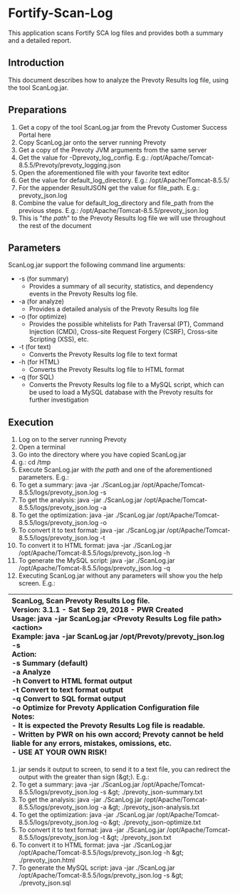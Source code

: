 # Fortify-Scan-Log
This application scans Fortify SCA log files and provides both a summary and a detailed report.

## Introduction
This document describes how to analyze the Prevoty Results log file, using the tool ScanLog.jar.

## Preparations
1. Get a copy of the tool ScanLog.jar from the Prevoty Customer Success Portal here
2. Copy ScanLog.jar onto the server running Prevoty
3. Get a copy of the Prevoty JVM arguments from the same server
4. Get the value for -Dprevoty\_log\_config. E.g.:
/opt/Apache/Tomcat-8.5.5/Prevoty/prevoty\_logging.json
5. Open the aforementioned file with your favorite text editor
6. Get the value for default\_log\_directory. E.g.:
/opt/Apache/Tomcat-8.5.5/
7. For the appender ResultJSON get the value for file\_path. E.g.:
prevoty\_json.log
8. Combine the value for default\_log\_directory and file\_path from the previous steps. E.g.:
/opt/Apache/Tomcat-8.5.5/prevoty\_json.log
9. This is &quot;_the path_&quot; to the Prevoty Results log file we will use throughout the rest of the document

## Parameters
ScanLog.jar support the following command line arguments:

- -s (for summary)
  - Provides a summary of all security, statistics, and dependency events in the Prevoty Results log file.
- -a (for analyze)
  - Provides a detailed analysis of the Prevoty Results log file
- -o (for optimize)
  - Provides the possible whitelists for Path Traversal (PT), Command Injection (CMDi), Cross-site Request Forgery (CSRF), Cross-site Scripting (XSS), etc.
- -t (for text)
  - Converts the Prevoty Results log file to text format
- -h (for HTML)
  - Converts the Prevoty Results log file to HTML format
- -q (for SQL)
  - Converts the Prevoty Results log file to a MySQL script, which can be used to load a MySQL database with the Prevoty results for further investigation

## Execution
1. Log on to the server running Prevoty
2. Open a terminal
3. Go into the directory where you have copied ScanLog.jar
  1. g.:
cd /tmp
4. Execute ScanLog.jar with _the path_ and one of the aforementioned parameters. E.g.:
  1. To get a summary:
java -jar ./ScanLog.jar /opt/Apache/Tomcat-8.5.5/logs/prevoty\_json.log -s
  2. To get the analysis:
java -jar ./ScanLog.jar /opt/Apache/Tomcat-8.5.5/logs/prevoty\_json.log -a
  3. To get the optimization:
java -jar ./ScanLog.jar /opt/Apache/Tomcat-8.5.5/logs/prevoty\_json.log -o
  4. To convert it to text format:
java -jar ./ScanLog.jar /opt/Apache/Tomcat-8.5.5/logs/prevoty\_json.log -t
  5. To convert it to HTML format:
java -jar ./ScanLog.jar /opt/Apache/Tomcat-8.5.5/logs/prevoty\_json.log -h
  6. To generate the MySQL script:
java -jar ./ScanLog.jar /opt/Apache/Tomcat-8.5.5/logs/prevoty\_json.log -q
5. Executing ScanLog.jar without any parameters will show you the help screen. E.g.:

|ScanLog, Scan Prevoty Results Log file.<br />Version: 3.1.1 - Sat Sep 29, 2018 - PWR Created<br />Usage: java -jar ScanLog.jar &lt;Prevoty Results Log file path&gt; &lt;action&gt;<br />Example: java -jar ScanLog.jar /opt/Prevoty/prevoty\_json.log -s<br />Action:<br />-s Summary (default)<br />-a Analyze<br />-h Convert to HTML format output<br />-t Convert to text format output<br />-q Convert to SQL format output<br />-o Optimize for Prevoty Application Configuration file<br />Notes:<br />- It is expected the Prevoty Results Log file is readable.<br />- Written by PWR on his own accord; Prevoty cannot be held liable for any errors, mistakes, omissions, etc.<br />- USE AT YOUR OWN RISK!|
|:-----------------------------------------------------------|

1. jar sends it output to screen, to send it to a text file, you can redirect the output with the greater than sign (\&gt;). E.g.:
  1. To get a summary:
java -jar ./ScanLog.jar /opt/Apache/Tomcat-8.5.5/logs/prevoty\_json.log -s \&gt; ./prevoty\_json-summary.txt
  2. To get the analysis:
java -jar ./ScanLog.jar /opt/Apache/Tomcat-8.5.5/logs/prevoty\_json.log -a \&gt; ./prevoty\_json-analysis.txt
  3. To get the optimization:
java -jar ./ScanLog.jar /opt/Apache/Tomcat-8.5.5/logs/prevoty\_json.log -o \&gt; ./prevoty\_json-optimize.txt
  4. To convert it to text format:
java -jar ./ScanLog.jar /opt/Apache/Tomcat-8.5.5/logs/prevoty\_json.log -t \&gt; ./prevoty\_json.txt
  5. To convert it to HTML format:
java -jar ./ScanLog.jar /opt/Apache/Tomcat-8.5.5/logs/prevoty\_json.log -h \&gt; ./prevoty\_json.html
  6. To generate the MySQL script:
java -jar ./ScanLog.jar /opt/Apache/Tomcat-8.5.5/logs/prevoty\_json.log -s \&gt; ./prevoty\_json.sql

